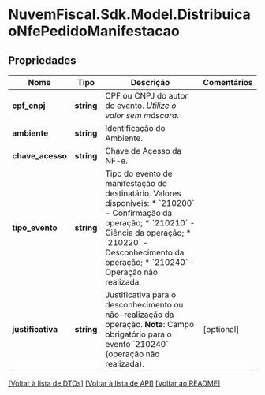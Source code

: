# NuvemFiscal.Sdk.Model.DistribuicaoNfePedidoManifestacao

## Propriedades

Nome | Tipo | Descrição | Comentários
------------ | ------------- | ------------- | -------------
**cpf_cnpj** | **string** | CPF ou CNPJ do autor do evento.    *Utilize o valor sem máscara*. | 
**ambiente** | **string** | Identificação do Ambiente. | 
**chave_acesso** | **string** | Chave de Acesso da NF-e. | 
**tipo_evento** | **string** | Tipo do evento de manifestação do destinatário.    Valores disponíveis:  * &#x60;210200&#x60; - Confirmação da operação;  * &#x60;210210&#x60; - Ciência da operação;  * &#x60;210220&#x60; - Desconhecimento da operação;  * &#x60;210240&#x60; - Operação não realizada. | 
**justificativa** | **string** | Justificativa para o desconhecimento ou não-realização da operação.    **Nota**: Campo obrigatório para o evento &#x60;210240&#x60; (operação não realizada). | [optional] 

[[Voltar à lista de DTOs]](../README.md#documentation-for-models) [[Voltar à lista de API]](../README.md#documentation-for-api-endpoints) [[Voltar ao README]](../README.md)

